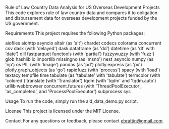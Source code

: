 Rule of Law Country Data Analysis for US Overseas Development Projects
This code explores rule of law country data and compares it to obligation and disbursement data for overseas development projects funded by the US government.

Requirements
This project requires the following Python packages:

aiofiles
aiohttp
asyncio
altair (as 'alt')
chardet
codecs
colorama
concurrent
csv
dask (with 'delayed')
dask.dataframe (as 'dd')
datetime (as 'dt' with 'date')
dill
fastparquet
functools (with 'partial')
fuzzywuzzy (with 'fuzz')
glob
hashlib
io
importlib
missingno (as 'msno')
nest_asyncio
numpy (as 'np')
os
PIL (with 'Image')
pandas (as 'pd')
plotly.express (as 'px')
plotly.graph_objects (as 'go')
rapidfuzz (with 'process')
spacy (with 'load')
textacy
tempfile
time
tabulate (as 'tabulate' with 'tabulate')
termcolor (with 'colored')
translate (with 'Translator')
tqdm (with 'tqdm' and 'tqdm.auto')
urllib
webbrowser
concurrent.futures (with 'ThreadPoolExecutor', 'as_completed', and 'ProcessPoolExecutor')
subprocess
sys

Usage
To run the code, simply run the aid_data_demo.py script.

License
This project is licensed under the MIT License.

Contact
For any questions or feedback, please contact ebrattin@gmail.com.
